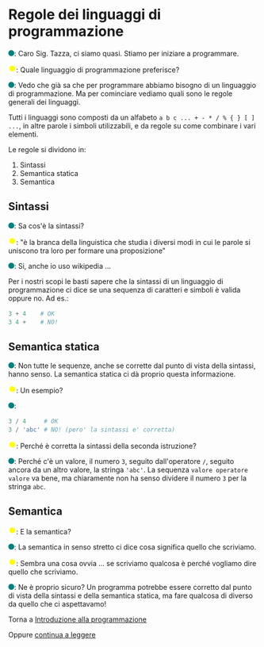 # Regole dei linguaggi di programmazione

![](../../images/people/tess.png): Caro Sig. Tazza, ci siamo quasi. Stiamo per iniziare
a programmare.

![](../../images/people/tazza.png): Quale linguaggio di programmazione preferisce?

![](../../images/people/tess.png): Vedo che già sa che per programmare abbiamo bisogno
di un linguaggio di programmazione. Ma per cominciare vediamo quali sono le regole generali dei linguaggi.

Tutti i linguaggi sono composti da un alfabeto `a b c ... + - * / % { } [ ] ...`,
in altre parole i simboli utilizzabili, e da regole su come combinare i vari elementi.

Le regole si dividono in:

1. Sintassi
2. Semantica statica
3. Semantica

## Sintassi

![](../../images/people/tess.png): Sa cos'è la sintassi?

![](../../images/people/tazza.png): "è la branca della linguistica che studia
i diversi modi in cui le parole si uniscono tra loro per formare una proposizione"

![](../../images/people/tess.png): Si, anche io uso wikipedia ...

Per i nostri scopi le basti sapere che la sintassi di un linguaggio di programmazione
ci dice se una sequenza di caratteri e simboli è valida oppure no.
Ad es.:

```py
3 + 4    # OK
3 4 +    # NO!
```

## Semantica statica

![](../../images/people/tess.png): Non tutte le sequenze, anche se corrette dal punto
di vista della sintassi, hanno senso. La semantica statica ci dà proprio questa informazione.

![](../../images/people/tazza.png): Un esempio?

![](../../images/people/tess.png):

```py
3 / 4     # OK
3 / 'abc' # NO! (pero' la sintassi e' corretta)
```

![](../../images/people/tazza.png): Perché è corretta la sintassi della seconda istruzione?

![](../../images/people/tess.png): Perché c'è un valore, il numero `3`, seguito dall'operatore `/`,
seguito ancora da un altro valore, la stringa `'abc'`.
La sequenza `valore operatore valore` va bene, ma chiaramente non ha senso
dividere il numero `3` per la stringa `abc`.

## Semantica

![](../../images/people/tazza.png): E la semantica?

![](../../images/people/tess.png): La semantica in senso stretto ci dice cosa significa
quello che scriviamo.

![](../../images/people/tazza.png): Sembra una cosa ovvia ... se scriviamo qualcosa
è perché vogliamo dire quello che scriviamo.

![](../../images/people/tess.png): Ne è proprio sicuro? Un programma potrebbe essere
corretto dal punto di vista della sintassi e della semantica statica,
ma fare qualcosa di diverso da quello che ci aspettavamo!

Torna a [Introduzione alla programmazione](../summary.md)

Oppure [continua a leggere](tipi.md)
